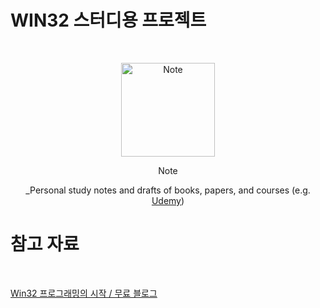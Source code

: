 # WIN32 스터디용 프로젝트

<br />
<!-- Logo -->
<p align="center">
 <img src="/LearnWin32.ico" alt="Note" height="150px">
</p>

<!-- Title and Description -->
<div align="center">
Note

 _Personal study notes and drafts of books, papers, and courses (e.g. [Udemy](https://www.udemy.com/))

</div>

# 참고 자료

<br />

[ Win32 프로그래밍의 시작 / 무료 블로그 ](https://blog.naver.com/tipsware/221059977193 "좋은 문서")

<br />









